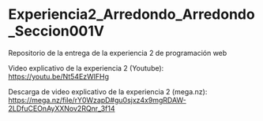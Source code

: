 # Experiencia2_Arredondo_Arredondo_Seccion001V
Repositorio de la entrega de la experiencia 2 de programación web

Video explicativo de la experiencia 2 (Youtube):
    https://youtu.be/Nt54EzWlFHg

Descarga de video explicativo de la experiencia 2 (mega.nz):
    https://mega.nz/file/rY0WzapD#gu0sjxz4x9mgRDAW-2LDfuCEOnAyXXNov2RQnr_3f14